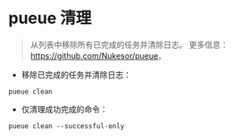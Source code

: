 # pueue 清理

> 从列表中移除所有已完成的任务并清除日志。
> 更多信息：<https://github.com/Nukesor/pueue>。

- 移除已完成的任务并清除日志：

`pueue clean`

- 仅清理成功完成的命令：

`pueue clean --successful-only`
